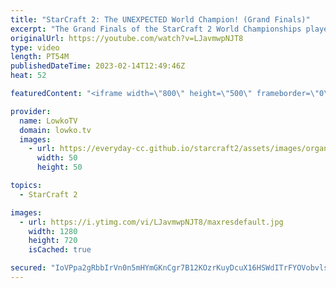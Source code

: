```yaml
---
title: "StarCraft 2: The UNEXPECTED World Champion! (Grand Finals)"
excerpt: "The Grand Finals of the StarCraft 2 World Championships played at IEM Katowice. In this video I cast the Terran versus Terran that was played between Oliveira (TIME) and Maru. The winner of this match is the new StarCraft 2 World Champion.  Photos used in the video are made by ESL: https://twitter.com/ESLSC2/"
originalUrl: https://youtube.com/watch?v=LJavmwpNJT8
type: video
length: PT54M
publishedDateTime: 2023-02-14T12:49:46Z
heat: 52

featuredContent: "<iframe width=\"800\" height=\"500\" frameborder=\"0\" src=\"https://www.youtube.com/embed/LJavmwpNJT8\" allow=\"accelerometer; autoplay; encrypted-media; gyroscope; picture-in-picture\" allowfullscreen></iframe>"

provider:
  name: LowkoTV
  domain: lowko.tv
  images:
    - url: https://everyday-cc.github.io/starcraft2/assets/images/organizations/lowko.tv-50x50.jpg
      width: 50
      height: 50

topics:
  - StarCraft 2

images:
  - url: https://i.ytimg.com/vi/LJavmwpNJT8/maxresdefault.jpg
    width: 1280
    height: 720
    isCached: true

secured: "IoVPpa2gRbbIrVn0n5mHYmGKnCgr7B12KOzrKuyDcuX16HSWdITrFYOVobvlsLXh0ezlaTtudXS2Ejpf3UH0kzvLezgyHDIt/8Fa5ZHuiHbqmOiXX/7soa6IACebPAYGvCsSgNwltOCDktNRnMzsaGO6JOIkNumIpCQNzg8x2DqBWhTmdwOo/ikxq4ByWXZxxOuoIaC99ZUm8kAJA2zypJgMohouoSQC6LPdJEoQS/ParetxkdjhbV+zD4QylAaAP0XmC3TQq90UF04UG5CEiAlLRTQaiJkXwn2IKc5ZN5YjqqJ0L6KrjbzCW6HetFeY9/IFD94F3wzF9QX+W9H0zTRT2JcJiuHxE1Ql/aU6rfXZCX5InrDYHvG/u3GiTaReuw151J4Fh1dPFA3XlRozbkQBuckJ87Noi60weX4yW5z1nJa1KHywZDGBZo1F2abW;uQQb0D8GgWfUAqu2wr0sHw=="
---
```


